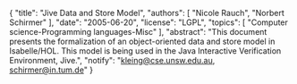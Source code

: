 {
    "title": "Jive Data and Store Model",
    "authors": [
        "Nicole Rauch",
        "Norbert Schirmer"
    ],
    "date": "2005-06-20",
    "license": "LGPL",
    "topics": [
        "Computer science-Programming languages-Misc"
    ],
    "abstract": "This document presents the formalization of an object-oriented data and store model in Isabelle/HOL. This model is being used in the Java Interactive Verification Environment, Jive.",
    "notify": "kleing@cse.unsw.edu.au, schirmer@in.tum.de"
}